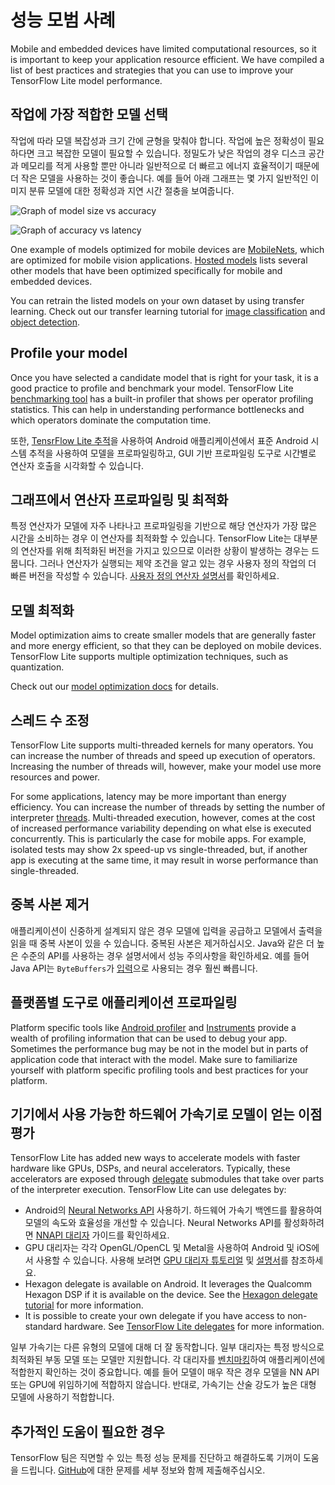 # 성능 모범 사례

Mobile and embedded devices have limited computational resources, so it is important to keep your application resource efficient. We have compiled a list of best practices and strategies that you can use to improve your TensorFlow Lite model performance.

## 작업에 가장 적합한 모델 선택

작업에 따라 모델 복잡성과 크기 간에 균형을 맞춰야 합니다. 작업에 높은 정확성이 필요하다면 크고 복잡한 모델이 필요할 수 있습니다. 정밀도가 낮은 작업의 경우 디스크 공간과 메모리를 적게 사용할 뿐만 아니라 일반적으로 더 빠르고 에너지 효율적이기 때문에 더 작은 모델을 사용하는 것이 좋습니다. 예를 들어 아래 그래프는 몇 가지 일반적인 이미지 분류 모델에 대한 정확성과 지연 시간 절충을 보여줍니다.

![Graph of model size vs accuracy](../images/performance/model_size_vs_accuracy.png "모델 크기 대 정확도")

![Graph of accuracy vs latency](../images/performance/accuracy_vs_latency.png "정확도 대 지연")

One example of models optimized for mobile devices are [MobileNets](https://arxiv.org/abs/1704.04861), which are optimized for mobile vision applications. [Hosted models](../guide/hosted_models.md) lists several other models that have been optimized specifically for mobile and embedded devices.

You can retrain the listed models on your own dataset by using transfer learning. Check out our transfer learning tutorial for [image classification](/lite/tutorials/model_maker_image_classification) and [object detection](https://medium.com/tensorflow/training-and-serving-a-realtime-mobile-object-detector-in-30-minutes-with-cloud-tpus-b78971cf1193).

## Profile your model

Once you have selected a candidate model that is right for your task, it is a good practice to profile and benchmark your model. TensorFlow Lite [benchmarking tool](https://github.com/tensorflow/tensorflow/tree/master/tensorflow/lite/tools/benchmark) has a built-in profiler that shows per operator profiling statistics. This can help in understanding performance bottlenecks and which operators dominate the computation time.

또한, [TensrFlow Lite 추적](measurement.md#trace_tensorflow_lite_internals_in_android)을 사용하여 Android 애플리케이션에서 표준 Android 시스템 추적을 사용하여 모델을 프로파일링하고, GUI 기반 프로파일링 도구로 시간별로 연산자 호출을 시각화할 수 있습니다.

## 그래프에서 연산자 프로파일링 및 최적화

특정 연산자가 모델에 자주 나타나고 프로파일링을 기반으로 해당 연산자가 가장 많은 시간을 소비하는 경우 이 연산자를 최적화할 수 있습니다. TensorFlow Lite는 대부분의 연산자를 위해 최적화된 버전을 가지고 있으므로 이러한 상황이 발생하는 경우는 드뭅니다. 그러나 연산자가 실행되는 제약 조건을 알고 있는 경우 사용자 정의 작업의 더 빠른 버전을 작성할 수 있습니다. [사용자 정의 연산자 설명서](../custom_operators.md)를 확인하세요.

## 모델 최적화

Model optimization aims to create smaller models that are generally faster and more energy efficient, so that they can be deployed on mobile devices. TensorFlow Lite supports multiple optimization techniques, such as quantization.

Check out our [model optimization docs](model_optimization.md) for details.

## 스레드 수 조정

TensorFlow Lite supports multi-threaded kernels for many operators. You can increase the number of threads and speed up execution of operators. Increasing the number of threads will, however, make your model use more resources and power.

For some applications, latency may be more important than energy efficiency. You can increase the number of threads by setting the number of interpreter [threads](https://github.com/tensorflow/tensorflow/blob/master/tensorflow/lite/interpreter.h#L346). Multi-threaded execution, however, comes at the cost of increased performance variability depending on what else is executed concurrently. This is particularly the case for mobile apps. For example, isolated tests may show 2x speed-up vs single-threaded, but, if another app is executing at the same time, it may result in worse performance than single-threaded.

## 중복 사본 제거

애플리케이션이 신중하게 설계되지 않은 경우 모델에 입력을 공급하고 모델에서 출력을 읽을 때 중복 사본이 있을 수 있습니다. 중복된 사본은 제거하십시오. Java와 같은 더 높은 수준의 API를 사용하는 경우 설명서에서 성능 주의사항을 확인하세요. 예를 들어 Java API는 `ByteBuffers`가 [입력](https://github.com/tensorflow/tensorflow/blob/master/tensorflow/lite/java/src/main/java/org/tensorflow/lite/Interpreter.java#L175)으로 사용되는 경우 훨씬 빠릅니다.

## 플랫폼별 도구로 애플리케이션 프로파일링

Platform specific tools like [Android profiler](https://developer.android.com/studio/profile/android-profiler) and [Instruments](https://help.apple.com/instruments/mac/current/) provide a wealth of profiling information that can be used to debug your app. Sometimes the performance bug may be not in the model but in parts of application code that interact with the model. Make sure to familiarize yourself with platform specific profiling tools and best practices for your platform.

## 기기에서 사용 가능한 하드웨어 가속기로 모델이 얻는 이점 평가

TensorFlow Lite has added new ways to accelerate models with faster hardware like GPUs, DSPs, and neural accelerators. Typically, these accelerators are exposed through [delegate](delegates.md) submodules that take over parts of the interpreter execution. TensorFlow Lite can use delegates by:

- Android의 [Neural Networks API](https://developer.android.com/ndk/guides/neuralnetworks/) 사용하기. 하드웨어 가속기 백엔드를 활용하여 모델의 속도와 효율성을 개선할 수 있습니다. Neural Networks API를 활성화하려면 [NNAPI 대리자](nnapi.md) 가이드를 확인하세요.
- GPU 대리자는 각각 OpenGL/OpenCL 및 Metal을 사용하여 Android 및 iOS에서 사용할 수 있습니다. 사용해 보려면 [GPU 대리자 튜토리얼](gpu.md) 및 [설명서](gpu_advanced.md)를 참조하세요.
- Hexagon delegate is available on Android. It leverages the Qualcomm Hexagon DSP if it is available on the device. See the [Hexagon delegate tutorial](hexagon_delegate.md) for more information.
- It is possible to create your own delegate if you have access to non-standard hardware. See [TensorFlow Lite delegates](delegates.md) for more information.

일부 가속기는 다른 유형의 모델에 대해 더 잘 동작합니다. 일부 대리자는 특정 방식으로 최적화된 부동 모델 또는 모델만 지원합니다. 각 대리자를 [벤치마킹](measurement.md)하여 애플리케이션에 적합한지 확인하는 것이 중요합니다. 예를 들어 모델이 매우 작은 경우 모델을 NN API 또는 GPU에 위임하기에 적합하지 않습니다. 반대로, 가속기는 산술 강도가 높은 대형 모델에 사용하기 적합합니다.

## 추가적인 도움이 필요한 경우

TensorFlow 팀은 직면할 수 있는 특정 성능 문제를 진단하고 해결하도록 기꺼이 도움을 드립니다. [GitHub](https://github.com/tensorflow/tensorflow/issues)에 대한 문제를 세부 정보와 함께 제출해주십시오.
